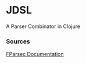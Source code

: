 # JDSL
A Parser Combinator in Clojure  

### Sources
[FParsec Documentation](http://www.quanttec.com/fparsec/reference/primitives.html)